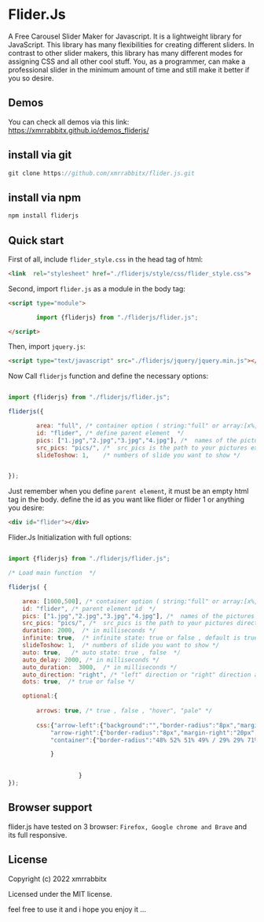 # Flider.Js 

A Free Carousel Slider Maker for Javascript. It is a lightweight library for JavaScript. This library has many flexibilities for creating different sliders. In contrast to other slider makers, this library has many different modes for assigning CSS and all other cool stuff. You, as a programmer, can make a professional slider in the minimum amount of time and still make it better if you so desire.


## Demos

You can check all demos via this link: https://xmrrabbitx.github.io/demos_fliderjs/


## install via git
```javascript
git clone https://github.com/xmrrabbitx/flider.js.git
```


## install via npm
```javascript
npm install fliderjs
```

## Quick start

First of all, include `flider_style.css` in the head tag of html:

```html
<link  rel="stylesheet" href="./fliderjs/style/css/flider_style.css">
```

Second, import `flider.js` as a module in the body tag:

```html
<script type="module">

        import {fliderjs} from "./fliderjs/flider.js";

</script>
```


Then, import `jquery.js`:

```html
<script type="text/javascript" src="./fliderjs/jquery/jquery.min.js"></script>
```


Now Call `fliderjs` function and define the necessary options:

```javascript

import {fliderjs} from "./fliderjs/flider.js";

fliderjs({

        area: "full", /* container option ( string:"full" or array:[x%,y%] )  */
        id: "flider", /* define parent element  */
        pics: ["1.jpg","2.jpg","3.jpg","4.jpg"], /*  names of the pictures you want to put  */
        src_pics: "pics/", /*  src_pics is the path to your pictures ex: pics/  */
        slideToshow: 1,    /* numbers of slide you want to show */


});
```

Just remember when you define `parent element`, it must be an empty html tag in the body. define the id as you want like flider or flider 1 or anything you desire:

```html
<div id="flider"></div>
```

Flider.Js Initialization with full options:

```javascript

import {fliderjs} from "./fliderjs/flider.js";

/* Load main function  */

fliderjs( {

    area: [1000,500], /* container option ( string:"full" or array:[x%,y%] )  */
    id: "flider", /* parent element id  */
    pics: ["1.jpg","2.jpg","3.jpg","4.jpg"], /*  names of the pictures you want to put as an array  */
    src_pics: "pics/", /*  src_pics is the path to your pictures directory ex: pics/  */
    duration: 2000,  /* in milliseconds */
    infinite: true,  /* infinite state: true or false , default is true */
    slideToshow: 1,  /* numbers of slide you want to show */
    auto: true,   /* auto state: true , false  */
    auto_delay: 2000, /* in milliseconds */
    auto_duration:  3000,  /* in milliseconds */
    auto_direction: "right", /* "left" direction or "right" direction as string*/
    dots: true,  /* true or false */

    optional:{
        
        arrows: true, /* true , false , "hover", "pale" */
    
        css:{"arrow-left":{"background":"","border-radius":"8px","margin-left":"20px","padding":"1% 1%"}, // arrow left style
            "arrow-right":{"border-radius":"8px","margin-right":"20px","padding":"1% 1%"}, // arrow right style 
            "container":{"border-radius":"48% 52% 51% 49% / 29% 29% 71% 71% "}, // container of slider style

            }
        

                    }
});
```



## Browser support

flider.js have tested on 3 browser: `Firefox, Google chrome and Brave` and its full responsive.



## License

Copyright (c) 2022 xmrrabbitx

Licensed under the MIT license.

feel free to use it and i hope you enjoy it ...